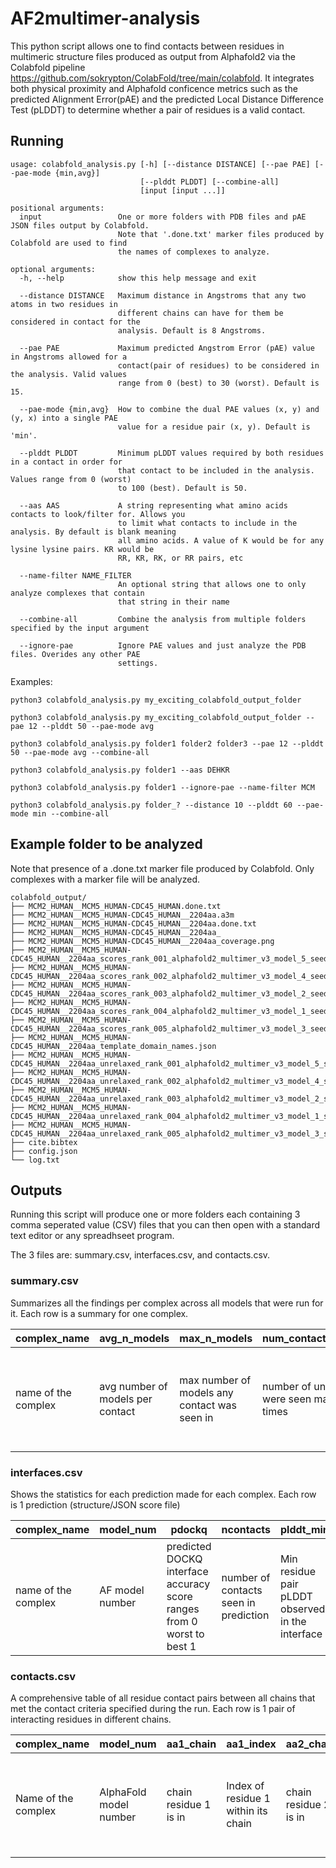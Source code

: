 # AF2multimer-analysis


This python script allows one to find contacts between residues in multimeric structure files produced as output from Alphafold2 via the Colabfold pipeline <https://github.com/sokrypton/ColabFold/tree/main/colabfold>. It integrates both physical proximity and Alphafold conficence metrics such as the predicted Alignment Error(pAE) and the predicted Local Distance Difference Test (pLDDT) to determine whether a pair of residues is a valid contact.

## Running

```
usage: colabfold_analysis.py [-h] [--distance DISTANCE] [--pae PAE] [--pae-mode {min,avg}]
                             [--plddt PLDDT] [--combine-all]
                             [input [input ...]]

positional arguments:
  input                 One or more folders with PDB files and pAE JSON files output by Colabfold.
                        Note that '.done.txt' marker files produced by Colabfold are used to find
                        the names of complexes to analyze.

optional arguments:
  -h, --help            show this help message and exit
  
  --distance DISTANCE   Maximum distance in Angstroms that any two atoms in two residues in
                        different chains can have for them be considered in contact for the
                        analysis. Default is 8 Angstroms.
                        
  --pae PAE             Maximum predicted Angstrom Error (pAE) value in Angstroms allowed for a
                        contact(pair of residues) to be considered in the analysis. Valid values
                        range from 0 (best) to 30 (worst). Default is 15.
                        
  --pae-mode {min,avg}  How to combine the dual PAE values (x, y) and (y, x) into a single PAE
                        value for a residue pair (x, y). Default is 'min'.
                        
  --plddt PLDDT         Minimum pLDDT values required by both residues in a contact in order for
                        that contact to be included in the analysis. Values range from 0 (worst)
                        to 100 (best). Default is 50.
                        
  --aas AAS             A string representing what amino acids contacts to look/filter for. Allows you
                        to limit what contacts to include in the analysis. By default is blank meaning
                        all amino acids. A value of K would be for any lysine lysine pairs. KR would be
                        RR, KR, RK, or RR pairs, etc
                        
  --name-filter NAME_FILTER
                        An optional string that allows one to only analyze complexes that contain
                        that string in their name
                        
  --combine-all         Combine the analysis from multiple folders specified by the input argument
  
  --ignore-pae          Ignore PAE values and just analyze the PDB files. Overides any other PAE
                        settings.
```


Examples:

```
python3 colabfold_analysis.py my_exciting_colabfold_output_folder

python3 colabfold_analysis.py my_exciting_colabfold_output_folder --pae 12 --plddt 50 --pae-mode avg

python3 colabfold_analysis.py folder1 folder2 folder3 --pae 12 --plddt 50 --pae-mode avg --combine-all

python3 colabfold_analysis.py folder1 --aas DEHKR

python3 colabfold_analysis.py folder1 --ignore-pae --name-filter MCM

python3 colabfold_analysis.py folder_? --distance 10 --plddt 60 --pae-mode min --combine-all

```

## Example folder to be analyzed
Note that presence of a .done.txt marker file produced by Colabfold. Only complexes with a marker file will be analyzed.
```
colabfold_output/
├── MCM2_HUMAN__MCM5_HUMAN-CDC45_HUMAN.done.txt
├── MCM2_HUMAN__MCM5_HUMAN-CDC45_HUMAN__2204aa.a3m
├── MCM2_HUMAN__MCM5_HUMAN-CDC45_HUMAN__2204aa.done.txt
├── MCM2_HUMAN__MCM5_HUMAN-CDC45_HUMAN__2204aa_
├── MCM2_HUMAN__MCM5_HUMAN-CDC45_HUMAN__2204aa_coverage.png
├── MCM2_HUMAN__MCM5_HUMAN-CDC45_HUMAN__2204aa_scores_rank_001_alphafold2_multimer_v3_model_5_seed_000.json
├── MCM2_HUMAN__MCM5_HUMAN-CDC45_HUMAN__2204aa_scores_rank_002_alphafold2_multimer_v3_model_4_seed_000.json
├── MCM2_HUMAN__MCM5_HUMAN-CDC45_HUMAN__2204aa_scores_rank_003_alphafold2_multimer_v3_model_2_seed_000.json
├── MCM2_HUMAN__MCM5_HUMAN-CDC45_HUMAN__2204aa_scores_rank_004_alphafold2_multimer_v3_model_1_seed_000.json
├── MCM2_HUMAN__MCM5_HUMAN-CDC45_HUMAN__2204aa_scores_rank_005_alphafold2_multimer_v3_model_3_seed_000.json
├── MCM2_HUMAN__MCM5_HUMAN-CDC45_HUMAN__2204aa_template_domain_names.json
├── MCM2_HUMAN__MCM5_HUMAN-CDC45_HUMAN__2204aa_unrelaxed_rank_001_alphafold2_multimer_v3_model_5_seed_000.pdb
├── MCM2_HUMAN__MCM5_HUMAN-CDC45_HUMAN__2204aa_unrelaxed_rank_002_alphafold2_multimer_v3_model_4_seed_000.pdb
├── MCM2_HUMAN__MCM5_HUMAN-CDC45_HUMAN__2204aa_unrelaxed_rank_003_alphafold2_multimer_v3_model_2_seed_000.pdb
├── MCM2_HUMAN__MCM5_HUMAN-CDC45_HUMAN__2204aa_unrelaxed_rank_004_alphafold2_multimer_v3_model_1_seed_000.pdb
├── MCM2_HUMAN__MCM5_HUMAN-CDC45_HUMAN__2204aa_unrelaxed_rank_005_alphafold2_multimer_v3_model_3_seed_000.pdb
├── cite.bibtex
├── config.json
└── log.txt
```

## Outputs

Running this script will produce one or more folders each containing 3 comma seperated value (CSV) files that you can then open with a standard text editor or any spreadhseet program. 

The 3 files are: summary.csv, interfaces.csv, and contacts.csv. 

### summary.csv

Summarizes all the findings per complex across all models that were run for it. 
Each row is a summary for one complex.

| complex_name         | avg_n_models                         | max_n_models                                     | num_contacts_with_max_n_models                                         | num_unique_contacts                                      | best_model_num                                                                   | best_pdockq                                                                   | best_plddt_avg                                                                             | best_pae_avg                                                                             |
|----------------------|--------------------------------------|--------------------------------------------------|------------------------------------------------------------------------|----------------------------------------------------------|----------------------------------------------------------------------------------|-------------------------------------------------------------------------------|--------------------------------------------------------------------------------------------|------------------------------------------------------------------------------------------|
| name of the complex  | avg number of <br>models per contact | max number of models any <br>contact was seen in | number of unique contacts that<br> were seen max model number of times | number of unique contacts <br>across all models anlayzed | model number of prediction<br>producing strongest interaction <br>score (pdockq) | highest pdockq score recorded <br>across all predictions for this <br>complex | the average pLDDT values <br>across the interface for the<br>model with the highest pDOCKQ | the average pAE values <br>across the interface for the<br>model with the highest pDOCKQ |

### interfaces.csv
Shows the statistics for each prediction made for each complex. 
Each row is 1 prediction (structure/JSON score file)

| complex_name         | model_num       | pdockq                                                                    | ncontacts                             | plddt_min                                        | plddt_avg                                    | plddt_max                                        | pae_min                                        | pae_avg                                            | pae_max                                        | distance_avg                                                             |
|----------------------|-----------------|---------------------------------------------------------------------------|---------------------------------------|--------------------------------------------------|----------------------------------------------|--------------------------------------------------|------------------------------------------------|----------------------------------------------------|------------------------------------------------|--------------------------------------------------------------------------|
| name of the complex  | AF model number | predicted DOCKQ interface accuracy score<br>ranges from 0 worst to best 1 | number of contacts seen in prediction | Min residue pair pLDDT observed in the interface | Average pair pLDDT observed in the interface | Max residue pair pLDDT observed in the interface | Min residue pair PAE observed in the interface | Average residue pair PAE observed in the interface | Max residue pair PAE observed in the interface | Average distance between closest atoms in residue pairs in the interface |


### contacts.csv
A comprehensive table of all residue contact pairs between all chains that met the contact criteria specified during the run. 
Each row is 1 pair of interacting residues in different chains.

| complex_name        | model_num              | aa1_chain             | aa1_index                           | aa2_chain             | aa1_plddt     | aa2_index                           | aa2_type                    | aa2_plddt     | aa1_type                    | pae                                                                       | min_distance                                          |
|---------------------|------------------------|-----------------------|-------------------------------------|-----------------------|---------------|-------------------------------------|-----------------------------|---------------|-----------------------------|---------------------------------------------------------------------------|-------------------------------------------------------|
| Name of the complex | AlphaFold model number | chain residue 1 is in | Index of residue 1 within its chain | chain residue 2 is in | pLDDT for aa1 | Index of residue 2 within its chain | 1 letter code for residue 2 | pLDDT for aa2 | 1 letter code for residue 1 | Combined pAE value for residue pair calculated using specified "pae_mode" | Minimum distance in angstroms between the 2 residues. |


